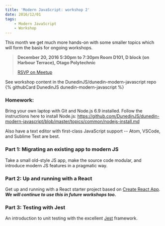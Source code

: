 ```yaml
---
title: 'Modern JavaScript: workshop 2'
date: 2016/12/01
tags:
    - Modern JavaScript
    - Workshop
---
```


This month we get much more hands-on with some smaller topics which will form the basis for ongoing workshops.

> __December 20, 2016
> 5:30pm to 7:30pm
> Room D101, D block (on Harbour Terrace), Otago Polytechnic__
>
> [RSVP on Meetup](https://www.meetup.com/Code-Craft-Dunedin/events/236078569/)

See workshop content in the DunedinJS/dunedin-modern-javascript repo
{% githubCard DunedinJS dunedin-modern-javascript %}

### Homework:

Bring your own laptop with Git and Node.js 6.9 installed.
Follow the instructions here to install Node.js:
https://github.com/DunedinJS/dunedin-modern-javascript/blob/master/topics/common/nodejs-install.md

Also have a text editor with first-class JavaScript support -- Atom, VSCode, and Sublime Text are best.

### Part 1: Migrating an existing app to modern JS

Take a small old-style JS app, make the source code modular, and introduce modern JS features in a pragmatic way.

### Part 2: Up and running with a React

Get up and running with a React starter project based on [Create React App](https://github.com/facebookincubator/create-react-app).
_**We will continue to use this in future workshops too.**_

### Part 3: Testing with Jest

An introduction to unit testing with the excellent [Jest](http://facebook.github.io/jest/) framework.

